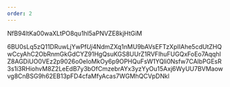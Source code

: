 ```yaml
---
order: 2
---
```


NfB94ltKa00waXLtPO8qu1hl5aPNVZE8kjHtGiM

6BU0sLq5zQ11DRuwLjYwPf*Uj*4NdmZXq1nMU9bAVsEFTzXpIIAhe5cdUtZHQwCcyAhC2ObRnmGkGdCYZ91HgQsuKGS8UUrZ1RVFlhuFUGQxFoEo7AqqhlZ8AGDiUO0VEz2p9026o0eIoMkOy6p9OPHQuFsW1YQli0Nsfw7CAlbPGEsR3s1i3RHiohvM8Z2LeEdB7y3bOfCmzebrAYx3yzYyOu15Axj6WyUU7BVMaowvg8CnBSG9h62EB13pFD4cfaMfyAcas7WGMhQCVpDNkl
